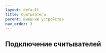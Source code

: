 ```yaml
---
layout: default
title: Считыватели
parent: Внешние устройства
nav_order: 3
---
```


## Подключение считывателей
